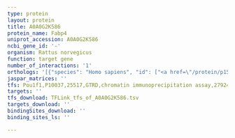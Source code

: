```yaml
---
type: protein
layout: protein
title: A0A0G2K586
protein_name: Fabp4
uniprot_accession: A0A0G2K586
ncbi_gene_id: '-'
organism: Rattus norvegicus
function: target gene
number_of_interactions: '1'
orthologs: '[{"species": "Homo sapiens", "id": ["<a href=\"/protein/p15090\">P15090</a>"]}, {"species": "Mus musculus", "id": ["<a href=\"/protein/p04117\">P04117</a>"]}, {"species": "Caenorhabditis elegans", "id": ["<a href=\"/protein/o01812\">O01812</a>", "<a href=\"/protein/o01814\">O01814</a>", "<a href=\"/protein/q965w1\">Q965W1</a>", "<a href=\"/protein/o02323\">O02323</a>", "O02324"]}]'
jaspar_matrices: ''
tfs: Pou1f1,P10037,25517,GTRD,chromatin immunoprecipitation assay,27924024%5Buid%5D,No
targets: ''
tfs_download: TFLink_tfs_of_A0A0G2K586.tsv
targets_download: ''
bindingSites_download: ''
binding_sites_ls: ''

---
```

